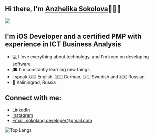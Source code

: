 ## Hi there, I'm [Anzhelika Sokolova](https://linkedin.com/in/sokolang/)🙋🏼‍♀️ 

![](https://komarev.com/ghpvc/?username=Sokolang)

## I'm iOS Developer and a certified PMP with experience in ICT Business Analysis

- 💻 I love everything about technology, and I'm keen on developing software.
- 🎓 I'm constantly learning new things
- I speak 🇬🇧 English, 🇩🇪 German, 🇸🇪 Swedish and 🇷🇺 Russian
- 📍 Kaliningrad, Russia

## Connect with me:

- [LinkedIn](https://linkedin.com/in/sokolang/)
- [Instagram](https://instagram.com/sokolang/)
- [Email: sokolang.developer@gmail.com](mailto:sokolang.developer@gmail.com)

<!--![Anurag's github stats](https://github-readme-stats.vercel.app/api?username=Sokolang) -->
![Top Langs](https://github-readme-stats.vercel.app/api/top-langs/?username=Sokolang&layout=compact)
